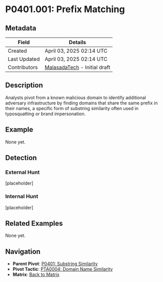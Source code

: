 # P0401.001: Prefix Matching

## Metadata
| Field          | Details                                      |
|----------------|----------------------------------------------|
| Created        | April 03, 2025 02:14 UTC                    |
| Last Updated   | April 03, 2025 02:14 UTC                    |
| Contributors   | [MalasadaTech](../contributors.md#malasadatech) - Initial draft |

## Description
Analysts pivot from a known malicious domain to identify additional adversary infrastructure by finding domains that share the same prefix in their names, a specific form of substring similarity often used in typosquatting or brand impersonation.

## Example
None yet.

## Detection

### External Hunt
[placeholder]

### Internal Hunt
[placeholder]

## Related Examples
None yet.

## Navigation
- **Parent Pivot**: [P0401: Substring Similarity](P0401.md)
- **Pivot Tactic**: [PTA0004: Domain Name Similarity](../pivot-tactics/PTA0004/main.md)
- **Matrix**: [Back to Matrix](../matrix.md)